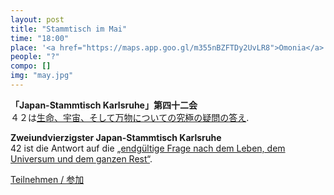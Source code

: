 ```yaml
---
layout: post
title: "Stammtisch im Mai"
time: "18:00"
place: '<a href="https://maps.app.goo.gl/m355nBZFTDy2UvLR8">Omonia</a>'
people: "?"
compo: []
img: "may.jpg"
---
```



**「Japan-Stammtisch Karlsruhe」第四十二会**  
４２は[生命、宇宙、そして万物についての究極の疑問の答え](https://ja.wikipedia.org/wiki/%E7%94%9F%E5%91%BD%E3%80%81%E5%AE%87%E5%AE%99%E3%80%81%E3%81%9D%E3%81%97%E3%81%A6%E4%B8%87%E7%89%A9%E3%81%AB%E3%81%A4%E3%81%84%E3%81%A6%E3%81%AE%E7%A9%B6%E6%A5%B5%E3%81%AE%E7%96%91%E5%95%8F%E3%81%AE%E7%AD%94%E3%81%88).

**Zweiundvierzigster Japan-Stammtisch Karlsruhe**  
42 ist die Antwort auf die [„endgültige Frage nach dem Leben, dem Universum und dem ganzen Rest“](https://de.wikipedia.org/wiki/42_(Antwort)).

[Teilnehmen / 参加](https://nuudel.digitalcourage.de/VMWNmnut5Dv7waLS)
